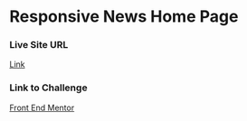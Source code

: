 # Responsive News Home Page

### Live Site URL
[Link](https://danzelong.github.io/front-end-mentor/news-homepage-main)

### Link to Challenge
[Front End Mentor](https://www.frontendmentor.io/challenges/news-homepage-H6SWTa1MFl/hub)
